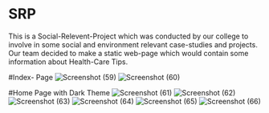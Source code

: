 # SRP
This is a Social-Relevent-Project which was conducted by our college to involve in some social and environment relevant case-studies and projects.
Our team decided to make a static web-page which would contain some information about Health-Care Tips.

#Index- Page
![Screenshot (59)](https://user-images.githubusercontent.com/108869175/211227528-366c6699-2a8e-4588-b51f-74e9865ad5f8.png)
![Screenshot (60)](https://user-images.githubusercontent.com/108869175/211227531-3f030044-6691-4e41-9bc6-55856082e6a7.png)

#Home Page with Dark Theme
![Screenshot (61)](https://user-images.githubusercontent.com/108869175/211227532-09490167-9020-4586-b685-fdd4fb4789f0.png)
![Screenshot (62)](https://user-images.githubusercontent.com/108869175/211227534-ad50be4c-553e-4a0e-aa6d-3d2e1c686966.png)
![Screenshot (63)](https://user-images.githubusercontent.com/108869175/211227537-a6754667-2bf2-4369-b295-30e4055e592c.png)
![Screenshot (64)](https://user-images.githubusercontent.com/108869175/211227539-caf25d71-e427-4066-937f-49baf79e15fa.png)
![Screenshot (65)](https://user-images.githubusercontent.com/108869175/211227540-bd8ae105-7b48-4cd7-b0aa-22c96bba97a0.png)
![Screenshot (66)](https://user-images.githubusercontent.com/108869175/211227542-63b47689-ae3d-4427-9b4d-d0c40e519a17.png)
